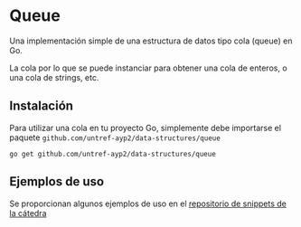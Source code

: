 # Queue

Una implementación simple de una estructura de datos tipo cola (queue) en Go.

La cola por lo que se puede instanciar para obtener una cola de enteros, o una
cola de strings, etc.

## Instalación

Para utilizar una cola en tu proyecto Go, simplemente debe importarse el paquete `github.com/untref-ayp2/data-structures/queue`

```shell
go get github.com/untref-ayp2/data-structures/queue
```

## Ejemplos de uso
Se proporcionan algunos ejemplos de uso en el [repositorio de snippets de la cátedra](https://github.com/untref-ayp2/snippets)
